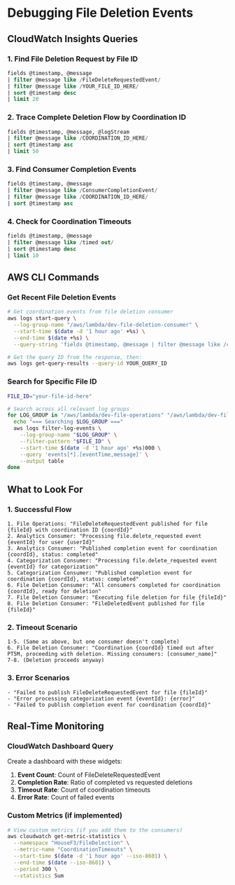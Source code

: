 # Debugging File Deletion Events

## CloudWatch Insights Queries

### 1. Find File Deletion Request by File ID
```sql
fields @timestamp, @message
| filter @message like /FileDeleteRequestedEvent/
| filter @message like /YOUR_FILE_ID_HERE/
| sort @timestamp desc
| limit 20
```

### 2. Trace Complete Deletion Flow by Coordination ID
```sql
fields @timestamp, @message, @logStream
| filter @message like /COORDINATION_ID_HERE/
| sort @timestamp asc
| limit 50
```

### 3. Find Consumer Completion Events
```sql
fields @timestamp, @message
| filter @message like /ConsumerCompletionEvent/
| filter @message like /COORDINATION_ID_HERE/
| sort @timestamp asc
```

### 4. Check for Coordination Timeouts
```sql
fields @timestamp, @message
| filter @message like /timed out/
| sort @timestamp desc
| limit 10
```

## AWS CLI Commands

### Get Recent File Deletion Events
```bash
# Get coordination events from file deletion consumer
aws logs start-query \
  --log-group-name "/aws/lambda/dev-file-deletion-consumer" \
  --start-time $(date -d '1 hour ago' +%s) \
  --end-time $(date +%s) \
  --query-string 'fields @timestamp, @message | filter @message like /coordination/ | sort @timestamp desc'

# Get the query ID from the response, then:
aws logs get-query-results --query-id YOUR_QUERY_ID
```

### Search for Specific File ID
```bash
FILE_ID="your-file-id-here"

# Search across all relevant log groups
for LOG_GROUP in "/aws/lambda/dev-file-operations" "/aws/lambda/dev-file-deletion-consumer" "/aws/lambda/dev-analytics-consumer" "/aws/lambda/dev-categorization-consumer"; do
  echo "=== Searching $LOG_GROUP ==="
  aws logs filter-log-events \
    --log-group-name "$LOG_GROUP" \
    --filter-pattern "$FILE_ID" \
    --start-time $(date -d '1 hour ago' +%s)000 \
    --query 'events[*].[eventTime,message]' \
    --output table
done
```

## What to Look For

### 1. Successful Flow
```
1. File Operations: "FileDeleteRequestedEvent published for file {fileId} with coordination ID {coordId}"
2. Analytics Consumer: "Processing file.delete_requested event {eventId} for user {userId}"
3. Analytics Consumer: "Published completion event for coordination {coordId}, status: completed"
4. Categorization Consumer: "Processing file.delete_requested event {eventId} for categorization"
5. Categorization Consumer: "Published completion event for coordination {coordId}, status: completed"
6. File Deletion Consumer: "All consumers completed for coordination {coordId}, ready for deletion"
7. File Deletion Consumer: "Executing file deletion for file {fileId}"
8. File Deletion Consumer: "FileDeletedEvent published for file {fileId}"
```

### 2. Timeout Scenario
```
1-5. (Same as above, but one consumer doesn't complete)
6. File Deletion Consumer: "Coordination {coordId} timed out after PT5M, proceeding with deletion. Missing consumers: [consumer_name]"
7-8. (Deletion proceeds anyway)
```

### 3. Error Scenarios
```
- "Failed to publish FileDeleteRequestedEvent for file {fileId}"
- "Error processing categorization event {eventId}: {error}"
- "Failed to publish completion event for coordination {coordId}"
```

## Real-Time Monitoring

### CloudWatch Dashboard Query
Create a dashboard with these widgets:

1. **Event Count**: Count of FileDeleteRequestedEvent
2. **Completion Rate**: Ratio of completed vs requested deletions
3. **Timeout Rate**: Count of coordination timeouts
4. **Error Rate**: Count of failed events

### Custom Metrics (if implemented)
```bash
# View custom metrics (if you add them to the consumers)
aws cloudwatch get-metric-statistics \
  --namespace "HouseF3/FileDelection" \
  --metric-name "CoordinationTimeouts" \
  --start-time $(date -d '1 hour ago' --iso-8601) \
  --end-time $(date --iso-8601) \
  --period 300 \
  --statistics Sum
```
